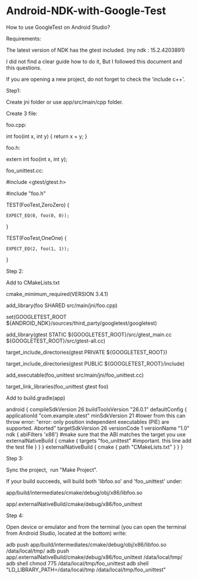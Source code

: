 # Android-NDK-with-Google-Test

How to use GoogleTest on Android Studio?

Requirements:

The latest version of NDK has the gtest included. (my ndk : 15.2.4203891)

I did not find a clear guide how to do it, But I followed this document and this questions.

If you are opening a new project, do not forget to check the 'include c++'.

Step1:

Create jni folder or use app/src/main/cpp folder.

Create 3 file:

foo.cpp:

int foo(int x, int y) { return x + y; }


foo.h:

extern int foo(int x, int y);


foo_unittest.cc:

  #include <gtest/gtest.h>
  
  #include "foo.h"
  
  TEST(FooTest,ZeroZero) {
  
    EXPECT_EQ(0, foo(0, 0));
    
  }
  
  TEST(FooTest,OneOne) {
  
    EXPECT_EQ(2, foo(1, 1));
    
  }
  
Step 2:

Add to CMakeLists.txt

cmake_minimum_required(VERSION 3.4.1)


add_library(foo SHARED src/main/jni/foo.cpp)


set(GOOGLETEST_ROOT ${ANDROID_NDK}/sources/third_party/googletest/googletest)

add_library(gtest STATIC ${GOOGLETEST_ROOT}/src/gtest_main.cc ${GOOGLETEST_ROOT}/src/gtest-all.cc)

target_include_directories(gtest PRIVATE ${GOOGLETEST_ROOT})

target_include_directories(gtest PUBLIC ${GOOGLETEST_ROOT}/include)


add_executable(foo_unittest src/main/jni/foo_unittest.cc)

target_link_libraries(foo_unittest gtest foo)



Add to build.gradle(app)

android {
    compileSdkVersion 26
    buildToolsVersion "26.0.1"
    defaultConfig {
        applicationId "com.example.utest"
        minSdkVersion 21 #lower from this can throw error: "error: only position independent executables (PIE) are supported. Aborted"
        targetSdkVersion 26
        versionCode 1
        versionName "1.0"
        ndk { abiFilters 'x86'}  #make sure that the ABI matches the target you use
        externalNativeBuild {
            cmake {
                targets "foo_unittest"  #important. this line add the test file
            }
        }
    }
    externalNativeBuild {
        cmake {
            path "CMakeLists.txt"
        }
    }
}


Step 3:

Sync the project,  run "Make Project".

If your build succeeds, will build both 'libfoo.so' and 'foo_unittest' under:

app/build/intermediates/cmake/debug/obj/x86/libfoo.so

app/.externalNativeBuild/cmake/debug/x86/foo_unittest

Step 4:

Open device or emulator and from the terminal (you can open the terminal from Android Studio, located at the bottom) write:

adb push app/build/intermediates/cmake/debug/obj/x86/libfoo.so /data/local/tmp/
adb push app/.externalNativeBuild/cmake/debug/x86/foo_unittest /data/local/tmp/
adb shell chmod 775 /data/local/tmp/foo_unittest
adb shell "LD_LIBRARY_PATH=/data/local/tmp /data/local/tmp/foo_unittest"
